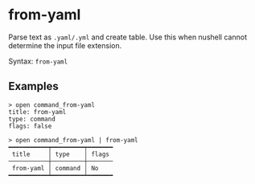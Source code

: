 # from-yaml

Parse text as `.yaml/.yml` and create table. Use this when nushell cannot determine the input file extension.

Syntax: `from-yaml`

## Examples

```shell
> open command_from-yaml
title: from-yaml
type: command
flags: false
```

```shell
> open command_from-yaml | from-yaml
━━━━━━━━━━━┯━━━━━━━━━┯━━━━━━━
 title     │ type    │ flags 
───────────┼─────────┼───────
 from-yaml │ command │ No 
━━━━━━━━━━━┷━━━━━━━━━┷━━━━━━━

```
